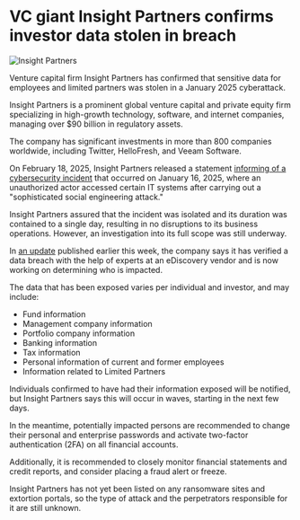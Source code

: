 # VC giant Insight Partners confirms investor data stolen in breach

![Insight Partners](https://www.bleepstatic.com/content/hl-images/2025/05/08/insight-partners-header.png)

Venture capital firm Insight Partners has confirmed that sensitive data for employees and limited partners was stolen in a January 2025 cyberattack.

Insight Partners is a prominent global venture capital and private equity firm specializing in high-growth technology, software, and internet companies, managing over $90 billion in regulatory assets.

The company has significant investments in more than 800 companies worldwide, including Twitter, HelloFresh, and Veeam Software.

On February 18, 2025, Insight Partners released a statement [informing of a cybersecurity incident](https://www.bleepingcomputer.com/news/security/venture-capital-giant-insight-partners-hit-by-cyberattack/) that occurred on January 16, 2025, where an unauthorized actor accessed certain IT systems after carrying out a "sophisticated social engineering attack."

Insight Partners assured that the incident was isolated and its duration was contained to a single day, resulting in no disruptions to its business operations. However, an investigation into its full scope was still underway.

In [an update](https://www.insightpartners.com/ideas/statement-from-insight-partners-on-cyber-incident/) published earlier this week, the company says it has verified a data breach with the help of experts at an eDiscovery vendor and is now working on determining who is impacted.

The data that has been exposed varies per individual and investor, and may include:

* Fund information
* Management company information
* Portfolio company information
* Banking information
* Tax information
* Personal information of current and former employees
* Information related to Limited Partners

Individuals confirmed to have had their information exposed will be notified, but Insight Partners says this will occur in waves, starting in the next few days.

In the meantime, potentially impacted persons are recommended to change their personal and enterprise passwords and activate two-factor authentication (2FA) on all financial accounts.

Additionally, it is recommended to closely monitor financial statements and credit reports, and consider placing a fraud alert or freeze.

Insight Partners has not yet been listed on any ransomware sites and extortion portals, so the type of attack and the perpetrators responsible for it are still unknown.